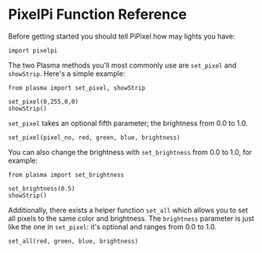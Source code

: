 # PixelPi Function Reference

Before getting started you should tell PiPixel how may lights you have:

```
import pixelpi

```

The two Plasma methods you'll most commonly use are `set_pixel` and `showStrip`. Here's a simple example:

```
from plasma import set_pixel, showStrip

set_pixel(0,255,0,0)
showStrip()
```

`set_pixel` takes an optional fifth parameter; the brightness from 0.0 to 1.0.

`set_pixel(pixel_no, red, green, blue, brightness)`

You can also change the brightness with `set_brightness` from 0.0 to 1.0, for example:

```
from plasma import set_brightness

set_brightness(0.5)
showStrip()
```

Additionally, there exists a helper function `set_all` which allows you to set all pixels to the same color and brightness. The `brightness` parameter is just like the one in `set_pixel`: it's optional and ranges from 0.0 to 1.0.

`set_all(red, green, blue, brightness)`
